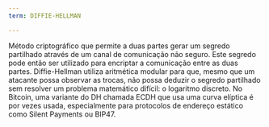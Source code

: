 ```yaml
---
term: DIFFIE-HELLMAN

---
```

Método criptográfico que permite a duas partes gerar um segredo partilhado através de um canal de comunicação não seguro. Este segredo pode então ser utilizado para encriptar a comunicação entre as duas partes. Diffie-Hellman utiliza aritmética modular para que, mesmo que um atacante possa observar as trocas, não possa deduzir o segredo partilhado sem resolver um problema matemático difícil: o logaritmo discreto. No Bitcoin, uma variante do DH chamada ECDH que usa uma curva elíptica é por vezes usada, especialmente para protocolos de endereço estático como Silent Payments ou BIP47.